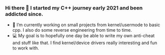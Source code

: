 ### Hi there 👋 I started my C++ journey early 2021 and been addicted since.

* 🔭 I’m currently working on small projects from kernel/usermode to basic cpp.
  I also do some reverse engineering from time to time.
* 💻 My goal is to hopefully one day be able to write my own anti-cheat and stuff
  like that. I find kernel/device drivers really interesting and fun to work with.
